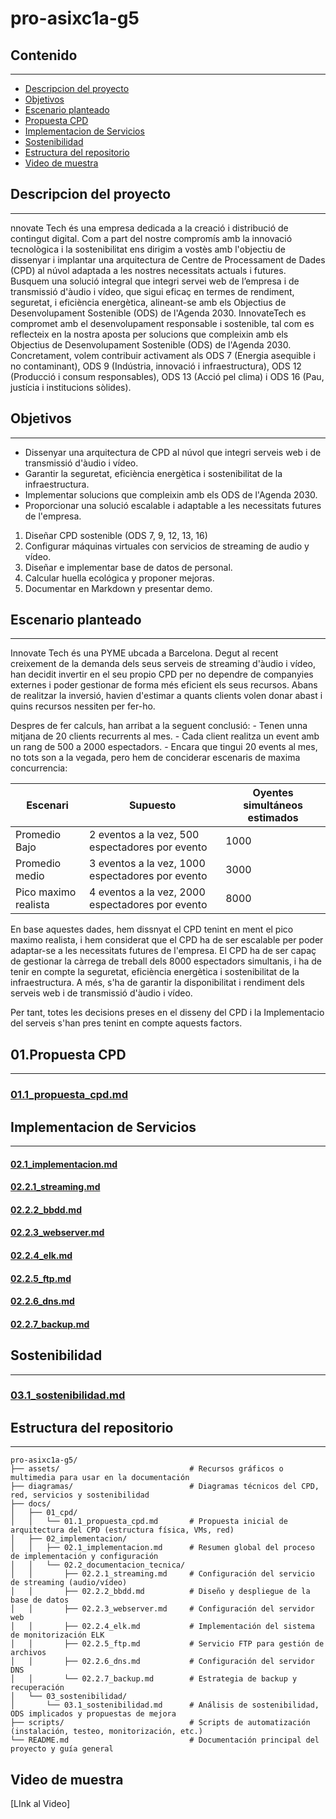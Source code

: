 # pro-asixc1a-g5

## Contenido

---

* [Descripcion del proyecto](#descripcion-del-proyecto)
* [Objetivos](#objetivos)
* [Escenario planteado](#escenario-planteado)
* [Propuesta CPD](#propuesta-cpd)
* [Implementacion de Servicios](#implementacion-de-servicios)
* [Sostenibilidad](#sostenibilidad)
* [Estructura del repositorio](#estructura-del-repositorio)
* [Video de muestra](#video-de-muestra)

## Descripcion del proyecto

---

nnovate Tech és una empresa dedicada a la creació i distribució de contingut digital.
Com a part del nostre compromís amb la innovació tecnològica i la sostenibilitat ens dirigim a vostès amb l'objectiu de dissenyar i implantar una arquitectura de Centre de Processament de Dades (CPD) al núvol adaptada a les nostres necessitats actuals i futures. Busquem una solució integral que integri servei web de l’empresa i de transmissió d'àudio i vídeo, que sigui eficaç en termes de rendiment, seguretat, i eficiència energètica, alineant-se amb els Objectius de Desenvolupament Sostenible (ODS) de l'Agenda 2030. InnovateTech es compromet amb el desenvolupament responsable i sostenible, tal com es reflecteix en la nostra aposta per solucions que compleixin amb els Objectius de Desenvolupament Sostenible (ODS) de l'Agenda 2030. Concretament, volem contribuir activament als ODS 7 (Energia asequible i no contaminant), ODS 9 (Indústria, innovació i infraestructura), ODS 12 (Producció i consum responsables), ODS 13 (Acció pel clima) i ODS 16 (Pau, justícia i institucions sòlides).

## Objetivos

---

- Dissenyar una arquitectura de CPD al núvol que integri serveis web i de transmissió
d'àudio i vídeo.
- Garantir la seguretat, eficiència energètica i sostenibilitat de la infraestructura.
- Implementar solucions que compleixin amb els ODS de l'Agenda 2030.
- Proporcionar una solució escalable i adaptable a les necessitats futures de l'empresa.
1. Diseñar CPD sostenible (ODS 7, 9, 12, 13, 16)
2. Configurar máquinas virtuales con servicios de streaming de audio y vídeo.
3. Diseñar e implementar base de datos de personal.
4. Calcular huella ecológica y proponer mejoras.
5. Documentar en Markdown y presentar demo.

## Escenario planteado

---

Innovate Tech és una PYME ubcada a Barcelona. Degut al recent creixement de la demanda dels seus serveis de streaming d'àudio i vídeo, han decidit invertir en el seu propio CPD per no dependre de companyies externes i poder gestionar de forma més eficient els seus recursos. Abans de realitzar la inversió, havien d'estimar a quants clients volen donar abast i quins recursos nessiten per fer-ho.

Despres de fer calculs, han arribat a la seguent conclusió:
        - Tenen unna mitjana de 20 clients recurrents al mes.
        - Cada client realitza un event amb un rang de 500 a 2000 espectadors.
        - Encara que tingui 20 events al mes, no tots son a la vegada, pero hem de conciderar escenaris de maxima concurrencia:

| Escenari             | Supuesto                                         | Oyentes simultáneos estimados |
|----------------------|--------------------------------------------------|-------------------------------|
| Promedio Bajo        | 2 eventos a la vez, 500 espectadores por evento  | 1000                          |
| Promedio medio       | 3 eventos a la vez, 1000 espectadores por evento | 3000                          |
| Pico maximo realista | 4 eventos a la vez, 2000 espectadores por evento | 8000                          |

En base aquestes dades, hem dissnyat el CPD tenint en ment el pico maximo realista, i hem considerat que el CPD ha de ser escalable per poder adaptar-se a les necessitats futures de l'empresa. El CPD ha de ser capaç de gestionar la càrrega de treball dels 8000 espectadors simultanis, i ha de tenir en compte la seguretat, eficiència energètica i sostenibilitat de la infraestructura. A més, s'ha de garantir la disponibilitat i rendiment dels serveis web i de transmissió d'àudio i vídeo.

Per tant, totes les decisions preses en el disseny del CPD i la Implementacio del serveis s'han pres tenint en compte aquests factors.


## 01.Propuesta CPD

---

### [01.1_propuesta_cpd.md](docs/01_cpd/01.1_propuesta_cpd.md)

## Implementacion de Servicios

---

#### [02.1_implementacion.md](docs/02_implementacion/02.1_implementacion.md)
#### [02.2.1_streaming.md](docs/02_implementacion/02.2_documentacion_tecnica/02.2.1_streaming.md)
#### [02.2.2_bbdd.md](docs/02_implementacion/02.2_documentacion_tecnica/02.2.2_bbdd.md)
#### [02.2.3_webserver.md](docs/02_implementacion/02.2_documentacion_tecnica/02.2.3_webserver.md)
#### [02.2.4_elk.md](docs/02_implementacion/02.2_documentacion_tecnica/02.2.4_elk.md)
#### [02.2.5_ftp.md](docs/02_implementacion/02.2_documentacion_tecnica/02.2.5_ftp.md)
#### [02.2.6_dns.md](docs/02_implementacion/02.2_documentacion_tecnica/02.2.6_msg.md)
#### [02.2.7_backup.md](docs/02_implementacion/02.2_documentacion_tecnica/02.2.7_backup.md)

## Sostenibilidad

---

### [03.1_sostenibilidad.md](docs/03_sostenibilidad/03.1_sostenibilidad.md)

## Estructura del repositorio

---

```plaintext
pro-asixc1a-g5/
├── assets/                             # Recursos gráficos o multimedia para usar en la documentación
├── diagramas/                          # Diagramas técnicos del CPD, red, servicios y sostenibilidad
├── docs/
│   ├── 01_cpd/
│   │   └── 01.1_propuesta_cpd.md       # Propuesta inicial de arquitectura del CPD (estructura física, VMs, red)
│   ├── 02_implementacion/
│   │   ├── 02.1_implementacion.md      # Resumen global del proceso de implementación y configuración
│   │   └── 02.2_documentacion_tecnica/
│   │       ├── 02.2.1_streaming.md     # Configuración del servicio de streaming (audio/vídeo)
│   │       ├── 02.2.2_bbdd.md          # Diseño y despliegue de la base de datos
│   │       ├── 02.2.3_webserver.md     # Configuración del servidor web
│   │       ├── 02.2.4_elk.md           # Implementación del sistema de monitorización ELK
│   │       ├── 02.2.5_ftp.md           # Servicio FTP para gestión de archivos
│   │       ├── 02.2.6_dns.md           # Configuración del servidor DNS
│   │       └── 02.2.7_backup.md        # Estrategia de backup y recuperación 
│   └── 03_sostenibilidad/
│       └── 03.1_sostenibilidad.md      # Análisis de sostenibilidad, ODS implicados y propuestas de mejora
├── scripts/                            # Scripts de automatización (instalación, testeo, monitorización, etc.)
└── README.md                           # Documentación principal del proyecto y guía general
```

## Video de muestra

[LInk al Video]
